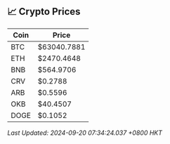 ## 📈 Crypto Prices

| Coin | Price |
| ---- | ----- |
| BTC | $63040.7881 |
| ETH | $2470.4648 |
| BNB | $564.9706 |
| CRV | $0.2788 |
| ARB | $0.5596 |
| OKB | $40.4507 |
| DOGE | $0.1052 |

_Last Updated: 2024-09-20 07:34:24.037 +0800 HKT_